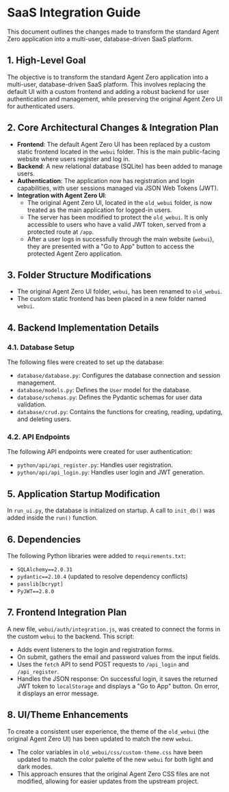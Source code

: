 # SaaS Integration Guide

This document outlines the changes made to transform the standard Agent Zero application into a multi-user, database-driven SaaS platform.

## 1. High-Level Goal

The objective is to transform the standard Agent Zero application into a multi-user, database-driven SaaS platform. This involves replacing the default UI with a custom frontend and adding a robust backend for user authentication and management, while preserving the original Agent Zero UI for authenticated users.

## 2. Core Architectural Changes & Integration Plan

- **Frontend**: The default Agent Zero UI has been replaced by a custom static frontend located in the `webui` folder. This is the main public-facing website where users register and log in.
- **Backend**: A new relational database (SQLite) has been added to manage users.
- **Authentication**: The application now has registration and login capabilities, with user sessions managed via JSON Web Tokens (JWT).
- **Integration with Agent Zero UI**:
    - The original Agent Zero UI, located in the `old_webui` folder, is now treated as the main application for logged-in users.
    - The server has been modified to protect the `old_webui`. It is only accessible to users who have a valid JWT token, served from a protected route at `/app`.
    - After a user logs in successfully through the main website (`webui`), they are presented with a "Go to App" button to access the protected Agent Zero application.

## 3. Folder Structure Modifications

- The original Agent Zero UI folder, `webui`, has been renamed to `old_webui`.
- The custom static frontend has been placed in a new folder named `webui`.

## 4. Backend Implementation Details

### 4.1. Database Setup

The following files were created to set up the database:

- `database/database.py`: Configures the database connection and session management.
- `database/models.py`: Defines the `User` model for the database.
- `database/schemas.py`: Defines the Pydantic schemas for user data validation.
- `database/crud.py`: Contains the functions for creating, reading, updating, and deleting users.

### 4.2. API Endpoints

The following API endpoints were created for user authentication:

- `python/api/api_register.py`: Handles user registration.
- `python/api/api_login.py`: Handles user login and JWT generation.

## 5. Application Startup Modification

In `run_ui.py`, the database is initialized on startup. A call to `init_db()` was added inside the `run()` function.

## 6. Dependencies

The following Python libraries were added to `requirements.txt`:

- `SQLAlchemy==2.0.31`
- `pydantic==2.10.4` (updated to resolve dependency conflicts)
- `passlib[bcrypt]`
- `PyJWT==2.8.0`

## 7. Frontend Integration Plan

A new file, `webui/auth/integration.js`, was created to connect the forms in the custom `webui` to the backend. This script:

- Adds event listeners to the login and registration forms.
- On submit, gathers the email and password values from the input fields.
- Uses the `fetch` API to send POST requests to `/api_login` and `/api_register`.
- Handles the JSON response: On successful login, it saves the returned JWT token to `localStorage` and displays a "Go to App" button. On error, it displays an error message.

## 8. UI/Theme Enhancements

To create a consistent user experience, the theme of the `old_webui` (the original Agent Zero UI) has been updated to match the new `webui`.

- The color variables in `old_webui/css/custom-theme.css` have been updated to match the color palette of the new `webui` for both light and dark modes.
- This approach ensures that the original Agent Zero CSS files are not modified, allowing for easier updates from the upstream project.
